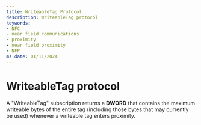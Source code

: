 ```yaml
---
title: WriteableTag Protocol
description: WriteableTag protocol
keywords:
- NFC
- near field communications
- proximity
- near field proximity
- NFP
ms.date: 01/11/2024
---
```


# WriteableTag protocol

A "WriteableTag" subscription returns a **DWORD** that contains the maximum writeable bytes of the entire tag (including those bytes that may currently be used) whenever a writeable tag enters proximity.
